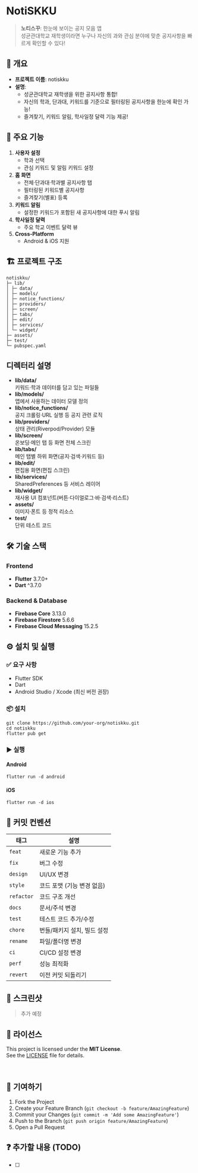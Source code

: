 # NotiSKKU

> **노티스꾸**: 한눈에 보이는 공지 모음 앱  
> 성균관대학교 재학생이라면 누구나 자신의 과와 관심 분야에 맞춘 공지사항을 빠르게 확인할 수 있다!

## 📖 개요
- **프로젝트 이름**: notiskku  
- **설명**:  
  - 성균관대학교 재학생을 위한 공지사항 통합!
  - 자신의 학과, 단과대, 키워드를 기준으로 필터링된 공지사항을 한눈에 확인 가능!
  - 즐겨찾기, 키워드 알림, 학사일정 달력 기능 제공!

## 🚀 주요 기능
1. **사용자 설정**  
   - 학과 선택  
   - 관심 키워드 및 알림 키워드 설정  
2. **홈 화면**  
   - 전체·단과대·학과별 공지사항 탭  
   - 필터링된 키워드별 공지사항  
   - 즐겨찾기(별표) 등록  
3. **키워드 알림**  
   - 설정한 키워드가 포함된 새 공지사항에 대한  푸시 알림  
4. **학사일정 달력**  
   - 주요 학교 이벤트 달력 뷰  
5. **Cross‑Platform**  
   - Android & iOS 지원

## 🏗 프로젝트 구조
```text
notiskku/
├─ lib/
│ ├─ data/
│ ├─ models/
│ ├─ notice_functions/
│ ├─ providers/
│ ├─ screen/
│ ├─ tabs/
│ ├─ edit/
│ ├─ services/
│ └─ widget/
├─ assets/
├─ test/
└─ pubspec.yaml
```

## 디렉터리 설명

- **lib/data/**  
  키워드·학과 데이터를 담고 있는 파일들  
- **lib/models/**  
  앱에서 사용하는 데이터 모델 정의  
- **lib/notice_functions/**  
  공지 크롤링·URL 실행 등 공지 관련 로직  
- **lib/providers/**  
  상태 관리(Riverpod/Provider) 모듈  
- **lib/screen/**  
  온보딩·메인 탭 등 화면 전체 스크린  
- **lib/tabs/**  
  메인 탭별 하위 화면(공지·검색·키워드 등)  
- **lib/edit/**  
  편집용 화면(편집 스크린)  
- **lib/services/**  
  SharedPreferences 등 서비스 레이어  
- **lib/widget/**  
  재사용 UI 컴포넌트(버튼·다이얼로그·바·검색·리스트)  
- **assets/**  
  이미지·폰트 등 정적 리소스  
- **test/**  
  단위 테스트 코드  

## 🛠️ 기술 스택

### Frontend
- **Flutter** 3.7.0+
- **Dart** ^3.7.0

### Backend & Database
- **Firebase Core** 3.13.0  
- **Firebase Firestore** 5.6.6
- **Firebase Cloud Messaging** 15.2.5

## ⚙️ 설치 및 실행

### ✅ 요구 사항

- Flutter SDK 
- Dart 
- Android Studio / Xcode (최신 버전 권장)

### 📦 설치

```text
git clone https://github.com/your-org/notiskku.git
cd notiskku
flutter pub get
```

### ▶️ 실행

#### Android
```text
flutter run -d android
```

#### iOS
```text
flutter run -d ios
```


## 📌 커밋 컨벤션

| 태그 | 설명 |
|------|------|
| `feat` | 새로운 기능 추가 |
| `fix` | 버그 수정 |
| `design` | UI/UX 변경 |
| `style` | 코드 포맷 (기능 변경 없음) |
| `refactor` | 코드 구조 개선 |
| `docs` | 문서/주석 변경 |
| `test` | 테스트 코드 추가/수정 |
| `chore` | 번들/패키지 설치, 빌드 설정 |
| `rename` | 파일/폴더명 변경 |
| `ci` | CI/CD 설정 변경 |
| `perf` | 성능 최적화 |
| `revert` | 이전 커밋 되돌리기 |


## 📸 스크린샷

> 추가 예정

<!--
![온보딩 화면](assets/images/onboarding.png)
![홈 화면](assets/images/home.png)
![달력 화면](assets/images/calendar.png)
-->


## 📝 라이선스

This project is licensed under the **MIT License**.\
See the [LICENSE](./LICENSE) file for details.


<br/>

## 🎉 기여하기
1. Fork the Project
2. Create your Feature Branch (`git checkout -b feature/AmazingFeature`)
3. Commit your Changes (`git commit -m 'Add some AmazingFeature'`)
4. Push to the Branch (`git push origin feature/AmazingFeature`)
5. Open a Pull Request

## ❓ 추가할 내용 (TODO)

- [ ] 
